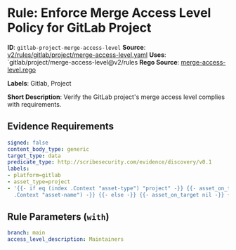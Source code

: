 # Rule: Enforce Merge Access Level Policy for GitLab Project

**ID**: `gitlab-project-merge-access-level`
**Source**: [v2/rules/gitlab/project/merge-access-level.yaml](https://github.com/scribe-public/sample-policies/v2/rules/gitlab/project/merge-access-level.yaml)
**Uses**: `gitlab/project/merge-access-level@v2/rules
**Rego Source**: [merge-access-level.rego](https://github.com/scribe-public/sample-policies/v2/rules/gitlab/project/merge-access-level.rego)

**Labels**: Gitlab, Project

**Short Description**: Verify the GitLab project's merge access level complies with requirements.

## Evidence Requirements

```yaml
signed: false
content_body_type: generic
target_type: data
predicate_type: http://scribesecurity.com/evidence/discovery/v0.1
labels:
- platform=gitlab
- asset_type=project
- '{{- if eq (index .Context "asset-type") "project" -}} {{- asset_on_target (index
  .Context "asset-name") -}} {{- else -}} {{- asset_on_target nil -}} {{- end -}}'
```
## Rule Parameters (`with`)

```yaml
branch: main
access_level_description: Maintainers
```
